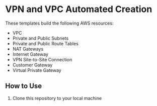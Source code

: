 # VPN and VPC Automated Creation
These templates build the following AWS resources: 
- VPC
- Private and Public Subnets
- Private and Public Route Tables
- NAT Gateways
- Internet Gateway
- VPN Site-to-Site Connection
- Customer Gateway
- Virtual Private Gateway

## How to Use
1. Clone this repository to your local machine
